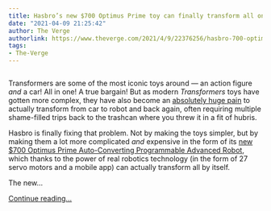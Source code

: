 ```yaml
---
title: Hasbro’s new $700 Optimus Prime toy can finally transform all on its own
date: "2021-04-09 21:25:42"
author: The Verge
authorlink: https://www.theverge.com/2021/4/9/22376256/hasbro-700-optimus-prime-toy-transform-motor-automatic-voice-command
tags:
- The-Verge
---
```

<figure>
      <img alt="" src="https://cdn.vox-cdn.com/thumbor/1WGZ9cBRCQEZ2-62CNRS3PaS5Jc=/64x0:577x342/1310x873/cdn.vox-cdn.com/uploads/chorus_image/image/69103928/Apr_09_2021_17_13_10.0.gif" />
    </figure>

  <p id="hgSpxM">Transformers are some of the most iconic toys around — an action figure <em>and</em> a car! All in one! A true bargain! But as modern <em>Transformers</em> toys have gotten more complex, they have also become an <a href="https://www.syfy.com/syfywire/think-transformers-toys-have-become-too-complicated-blame-michael-bay">absolutely huge pain</a> to actually transform from car to robot and back again, often requiring multiple shame-filled trips back to the trashcan where you threw it in a fit of hubris. </p>
<p id="jeiqbQ">Hasbro is finally fixing that problem. Not by making the toys simpler, but by making them a lot more complicated <em>and</em> expensive in the form of its <a href="https://hasbropulse.com/products/transformers-optimus-prime-auto-converting-programmable-advanced-robot-collectors-edition">new $700 Optimus Prime Auto-Converting Programmable Advanced Robot</a>, which thanks to the power of real robotics technology (in the form of 27 servo motors and a mobile app) can actually transform all by itself. </p>
<p id="kMJDnP">The new...</p>
  <p>
    <a href="https://www.theverge.com/2021/4/9/22376256/hasbro-700-optimus-prime-toy-transform-motor-automatic-voice-command">Continue reading&hellip;</a>
  </p>
